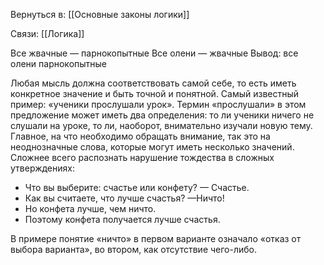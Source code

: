 Вернуться в: [[Основные законы логики]]

Связи: [[Логика]]


Все жвачные — парнокопытные
Все олени — жвачные 
Вывод: все олени парнокопытные

Любая мысль должна соответствовать самой себе, то есть иметь конкретное значение и быть точной и понятной. Самый известный пример: «ученики прослушали урок». Термин «прослушали» в этом предложение может иметь два определения: то ли ученики ничего не слушали на уроке, то ли, наоборот, внимательно изучали новую тему. Главное, на что необходимо обращать внимание, так это на неоднозначные слова, которые могут иметь несколько значений. Сложнее всего распознать нарушение тождества в сложных утверждениях:

- Что вы выберите: счастье или конфету? — Счастье.
- Как вы считаете, что лучше счастья? —Ничто!
- Но конфета лучше, чем ничто.
- Поэтому конфета получается лучше счастья.

В примере понятие «ничто» в первом варианте означало «отказ от выбора варианта», во втором, как отсутствие чего-либо.